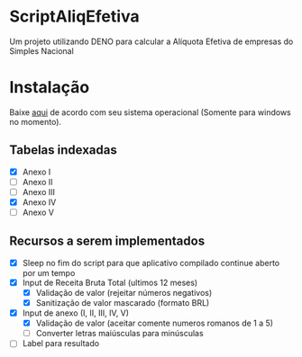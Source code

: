 # ScriptAliqEfetiva
Um projeto utilizando DENO para calcular a Alíquota Efetiva de empresas do Simples Nacional

# Instalação
Baixe [aqui](https://github.com/jeffersoncbd/script-aliq-efetiva/releases/latest) de acordo com seu sistema operacional (Somente para windows no momento).

## Tabelas indexadas
- [x] Anexo I
- [ ] Anexo II
- [ ] Anexo III
- [x] Anexo IV
- [ ] Anexo V

## Recursos a serem implementados
- [x] Sleep no fim do script para que aplicativo compilado continue aberto por um tempo
- [x] Input de Receita Bruta Total (ultimos 12 meses)
  - [x] Validação de valor (rejeitar números negativos)
  - [x] Sanitização de valor mascarado (formato BRL)
- [x] Input de anexo (I, II, III, IV, V)
  - [x] Validação de valor (aceitar comente numeros romanos de 1 a 5)
  - [ ] Converter letras maiúsculas para minúsculas
- [ ] Label para resultado
